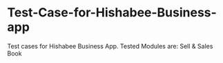 # Test-Case-for-Hishabee-Business-app
Test cases for Hishabee Business App. Tested Modules are: Sell &amp; Sales Book
